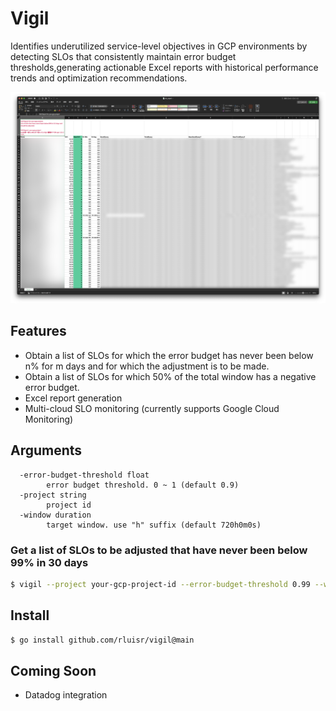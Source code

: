 Vigil
=====

Identifies underutilized service-level objectives in GCP environments by detecting SLOs that consistently maintain error budget thresholds,generating actionable Excel reports with historical performance trends and optimization recommendations.

![screenshot](./assets/excel.png)

## Features
- Obtain a list of SLOs for which the error budget has never been below n% for m days and for which the adjustment is to be made.
- Obtain a list of SLOs for which 50% of the total window has a negative error budget.
- Excel report generation
- Multi-cloud SLO monitoring (currently supports Google Cloud Monitoring)

## Arguments
```
  -error-budget-threshold float
        error budget threshold. 0 ~ 1 (default 0.9)
  -project string
        project id
  -window duration
        target window. use "h" suffix (default 720h0m0s)
```

### Get a list of SLOs to be adjusted that have never been below 99% in 30 days
```bash
$ vigil --project your-gcp-project-id --error-budget-threshold 0.99 --window 720h
```

## Install
```bash
$ go install github.com/rluisr/vigil@main
```

## Coming Soon
- Datadog integration
